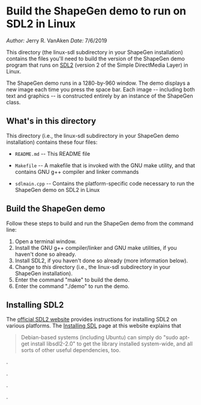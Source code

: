 Build the ShapeGen demo to run on SDL2 in Linux
===============================================

_Author:_ Jerry R. VanAken
_Date:_ 7/6/2019

This directory (the linux-sdl subdirectory in your ShapeGen installation) contains the files you'll need to build the version of the ShapeGen demo program that runs on [SDL2](https://wiki.libsdl.org/FrontPage) (version 2 of the Simple DirectMedia Layer) in Linux.

The ShapeGen demo runs in a 1280-by-960 window. The demo displays a new image each time you press the space bar. Each image -- including both text and graphics -- is constructed entirely by an instance of the ShapeGen class.

## What's in this directory

This directory (i.e., the linux-sdl subdirectory in your ShapeGen demo installation) contains these four files:

* `README.md` -- This README file

* `Makefile` -- A makefile that is invoked with the GNU make utility, and that contains GNU g++ compiler and linker commands

* `sdlmain.cpp` -- Contains the platform-specific code necessary to run the ShapeGen demo on SDL2 in Linux

## Build the ShapeGen demo

Follow these steps to build and run the ShapeGen demo from the command line:

1. Open a terminal window.
2. Install the GNU g++ compiler/linker and GNU make utilities, if you haven't done so already.
3. Install SDL2, if you haven't done so already (more information below).
4. Change to _this_ directory (i.e., the linux-sdl subdirectory in your ShapeGen installation).
5. Enter the command "make" to build the demo.
6. Enter the command "./demo" to run the demo.

## Installing SDL2

The [official SDL2 website](https://wiki.libsdl.org) provides instructions for installing SDL2 on various platforms. The [Installing SDL](https://wiki.libsdl.org/Installation) page at this website explains that

>Debian-based systems (including Ubuntu) can simply do "sudo apt-get install libsdl2-2.0" to get the library installed system-wide, and all sorts of other useful dependencies, too.


.

.

.

.